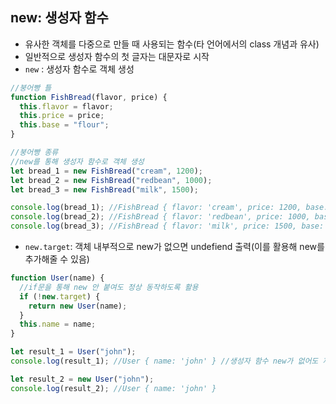 ## new: 생성자 함수

- 유사한 객체를 다중으로 만들 때 사용되는 함수(타 언어에서의 class 개념과 유사)
- 일반적으로 생성자 함수의 첫 글자는 대문자로 시작
- `new` : 생성자 함수로 객체 생성

```javascript
//붕어빵 틀
function FishBread(flavor, price) {
  this.flavor = flavor;
  this.price = price;
  this.base = "flour";
}

//붕어빵 종류
//new를 통해 생성자 함수로 객체 생성
let bread_1 = new FishBread("cream", 1200);
let bread_2 = new FishBread("redbean", 1000);
let bread_3 = new FishBread("milk", 1500);

console.log(bread_1); //FishBread { flavor: 'cream', price: 1200, base: 'flour' }
console.log(bread_2); //FishBread { flavor: 'redbean', price: 1000, base: 'flour' }
console.log(bread_3); //FishBread { flavor: 'milk', price: 1500, base: 'flour' }
```

- `new.target`: 객체 내부적으로 new가 없으면 undefiend 출력(이를 활용해 new를 추가해줄 수 있음)

```javascript
function User(name) {
  //if문을 통해 new 안 붙여도 정상 동작하도록 활용
  if (!new.target) {
    return new User(name);
  }
  this.name = name;
}

let result_1 = User("john");
console.log(result_1); //User { name: 'john' } //생성자 함수 new가 없어도 제대로 출력됨

let result_2 = new User("john");
console.log(result_2); //User { name: 'john' }
```
